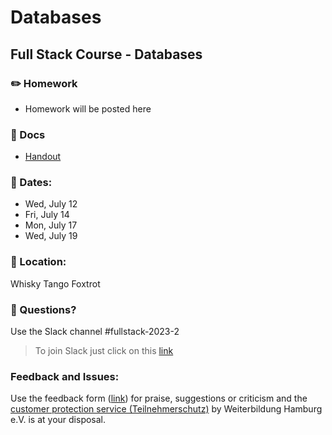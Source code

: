 # Databases
## Full Stack Course -  Databases

### ✏️ Homework

- Homework will be posted here

### 📄 Docs

- [Handout](https://drive.google.com/file/d/1KNWyF8LbgCF2387WH8gEQJmcDbvsemnJ/view?usp=drive_link)

### 📅 Dates:
  - Wed, July 12 
  - Fri, July 14 
  - Mon, July 17 
  - Wed, July 19

### 🎯 Location:
Whisky Tango Foxtrot

### 🤔 Questions?

Use the Slack channel #fullstack-2023-2

> To join Slack just click on this [link](https://hamburgcodingschool.slack.com/join/shared_invite/enQtMjczNDI3OTE4NzIwLTE2ZmNkNDk5YTg3MDFlOTY2ZmU2YzU5YTU4MTNhNDg4MTRhNTMwYzFiNTdlOTdhYzllYzg5YmVkYzljNWExY2U#/)

### Feedback and Issues:
Use the feedback form ([link](https://docs.google.com/forms/d/e/1FAIpQLSfQnFh1yio7WherXYnVQcuPyk3s68z4HKrvDeErNkv0ghjbOQ/viewform?gxids=7628)) for praise, suggestions or criticism and the [customer protection service (Teilnehmerschutz)](https://www.weiterbildung-hamburg.net/der-verein/teilnehmerschutz/) by Weiterbildung Hamburg e.V. is at your disposal.
